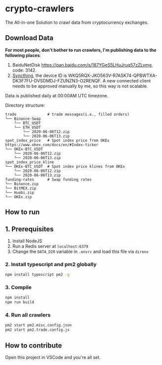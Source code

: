 # crypto-crawlers

The All-in-one Solution to crawl data from cryptocurrency exchanges.

## Download Data

**For most people, don't bother to run crawlers, I'm publishing data to the following places**:

1. BaiduNetDisk <https://pan.baidu.com/s/187YGeS5LHuJruq57zZLvmg>, code: 3142.
2. [Syncthing](https://syncthing.net/), the device ID is WKQ5RQX-JKO563V-R7ASK74-QPBWTXA-DK3F7FU-DVSDMDJ-FZUNZN3-O2RENQF. A new connected client needs to be approved manually by me, so this way is not scalable.

Data is published daily at 00:00AM UTC timezone.

Directory structure:

```text
trade              # trade messages(i.e., filled orders)
└── Binance-Swap
    └── BTC_USDT
    └── ETH_USDT
        └── 2020-06-06T12.zip
        └── 2020-06-06T13.zip
spot_index_price   # Spot index price from OKEx https://www.okex.com/docs/en/#Index-ticker
└── OKEx-BTC_USDT
    └── 2020-06-06T12.zip
    └── 2020-06-06T13.zip
spot_index_price_kline
└── OKEx-BTC_USDT  # Spot index price klines from OKEx
    └── 2020-06-06T12.zip
    └── 2020-06-06T13.zip
funding-rates      # Swap funding rates
└── Binance.zip
└── BitMEX.zip
└── Huobi.zip
└── OKEx.zip
```

## How to run

## 1. Prerequisites

1. Install NodeJS
1. Run a Redis server at `localhost:6379`
1. Change the `DATA_DIR` variable in `.envrc` and load this file via `direnv`

### 2. Install typescript and pm2 globally

```bash
npm install typescript pm2 -g
```

### 3. Compile

```bash
npm install
npm run build
```

### 4. Run all crawlers

```bash
pm2 start pm2.misc.config.json
pm2 start pm2.trade.config.js
```

## How to contribute

Open this project in VSCode and you're all set.
